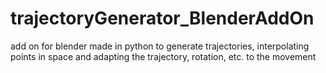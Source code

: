 # trajectoryGenerator_BlenderAddOn
add on for blender made in python to generate trajectories, interpolating points in space and adapting the trajectory, rotation, etc. to the movement
